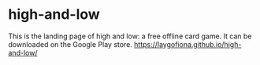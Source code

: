# high-and-low
This is the landing page of high and low: a free offline card game. It can be downloaded on the Google Play store.
https://laygofiona.github.io/high-and-low/
